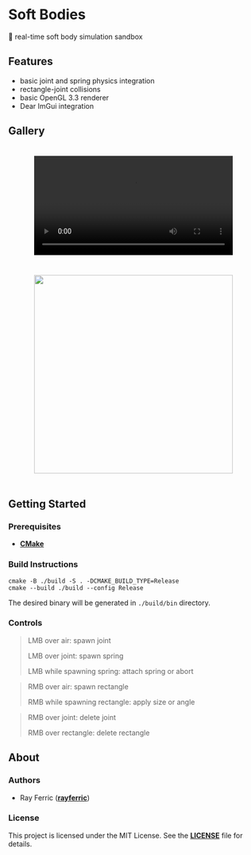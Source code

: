 # Soft Bodies

🏀 real-time soft body simulation sandbox

## Features

- basic joint and spring physics integration
- rectangle-joint collisions
- basic OpenGL 3.3 renderer
- Dear ImGui integration

## Gallery

<div style="display: flex; flex-direction: row; flex-wrap: wrap; justify-content: center;">
    <video style="width: 400px; margin: 20px;" controls>
        <source src="./docs/soft-body.mp4" type="video/mp4" />
    </video>
    <img style="width: 400px; margin: 20px;" src="./docs/vehicle.gif" />
</div>

## Getting Started

### Prerequisites

- **[CMake](https://cmake.org/download/#latest)**

### Build Instructions

```
cmake -B ./build -S . -DCMAKE_BUILD_TYPE=Release
cmake --build ./build --config Release
```

The desired binary will be generated in `./build/bin` directory.

### Controls

> LMB over air: spawn joint
>
> LMB over joint: spawn spring
> 
> LMB while spawning spring: attach spring or abort

> RMB over air: spawn rectangle
> 
> RMB while spawning rectangle: apply size or angle

> RMB over joint: delete joint
> 
> RMB over rectangle: delete rectangle

## About

### Authors

- Ray Ferric (**[rayferric](https://github.com/rayferric)**)

### License

This project is licensed under the MIT License. See the **[LICENSE](LICENSE)** file for details.